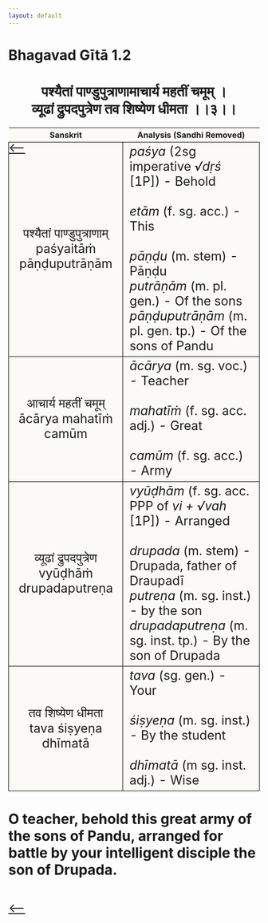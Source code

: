 ```yaml
---
layout: default
---
```

<!---
Text can be **bold**, _italic_, or ~~strikethrough~~.

[Link to another page](./another-page.html)

There should be whitespace between paragraphs.

There should be whitespace between paragraphs. We recommend including a README, or a file with information about your project.
--->

# Bhagavad Gītā 1.2

<style>
table {
  border-collapse: collapse;
  border-style: hidden;
}
th {
  background: #FBFAF7;
}
td {
  font-size: 25px;
  background: #FBFAF7;
  border: 1px solid black;
}
div.move {
  font-size: 25px;
}
</style>

<h1 style="text-align:center">
पश्यैतां पाण्डुपुत्राणामाचार्य महतीं चमूम् ।<br>
व्यूढां द्रुपदपुत्रेण तव शिष्येण धीमता ।।३।।
</h1>
<div class="move" style="position:relative;min-width:960px">
 <p style="position: absolute;left:0;top:0"><a href="./v1-2.html">⟵</a></p>
</div>
<div class="move" style="position:relative;min-width:960px">
 <p style="position: absolute;right:0;top:0"><a href="./v1-4.html">⟶</a></p>
</div>

| Sanskrit | Analysis (Sandhi Removed) |
|:-:|-|
|   पश्यैतां पाण्डुपुत्राणाम्<br>paśyaitāṁ pāṇḍuputrāṇām   | <em>paśya</em> (2sg imperative <em>√dṛś</em> [1P]) - Behold<br><br><em>etām</em> (f. sg. acc.) - This<br><br><em>pāṇḍu</em> (m. stem) - Pāṇḍu<br><em>putrāṇām</em> (m. pl. gen.) - Of the sons<br><em>pāṇḍuputrāṇām</em> (m. pl. gen. tp.) - Of the sons of Pandu |
| आचार्य महतीं चमूम्<br>ācārya mahatīṁ camūm | <em>ācārya</em> (m. sg. voc.) - Teacher<br><br><em>mahatīṁ</em> (f. sg. acc. adj.) - Great<br><br><em>camūm</em> (f. sg. acc.) - Army |
|   व्यूढां द्रुपदपुत्रेण<br>vyūḍhāṁ drupadaputreṇa   | <em>vyūḍhām</em> (f. sg. acc. PPP of <em>vi + √vah</em> [1P]) - Arranged<br><br><em>drupada</em> (m. stem) - Drupada, father of Draupadī<br><em>putreṇa</em> (m. sg. inst.) - by the son<br><em>drupadaputreṇa</em> (m. sg. inst. tp.) - By the son of Drupada  |
| तव शिष्येण धीमता<br>tava śiṣyeṇa dhīmatā | <em>tava</em> (sg. gen.) - Your<br><br><em>śiṣyeṇa</em> (m. sg. inst.) - By the student<br><br><em>dhīmatā</em> (m sg. inst. adj.) - Wise |

<h1>
O teacher, behold this great army of the sons of Pandu, arranged for battle by your
intelligent disciple the son of Drupada.
</h1>
<div class="move" style="position:relative;min-width:960px">
 <p style="position: absolute;left:0;top:0"><a href="./v1-2.html">⟵</a></p>
</div>
<div class="move" style="position:relative;min-width:960px">
 <p style="position: absolute;right:0;top:0"><a href="./v1-4.html">⟶</a></p>
</div>
